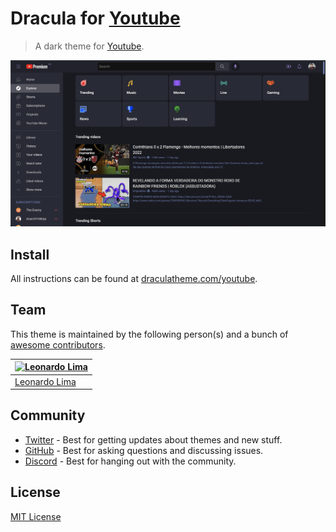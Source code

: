 # Dracula for [Youtube](https://www.youtube.com/)

> A dark theme for [Youtube](https://www.youtube.com/).

![Screenshot](./screenshot.png)

## Install

All instructions can be found at [draculatheme.com/youtube](https://draculatheme.com/youtube).

## Team

This theme is maintained by the following person(s) and a bunch of [awesome contributors](https://github.com/dracula/foobar/graphs/contributors).

| [![Leonardo Lima](https://github.com/leozz37.png?size=100)](https://github.com/leozz37) |
| --------------------------------------------------------------------------------------- |
| [Leonardo Lima](https://github.com/leozz37)                                             |

## Community

- [Twitter](https://twitter.com/draculatheme) - Best for getting updates about themes and new stuff.
- [GitHub](https://github.com/dracula/dracula-theme/discussions) - Best for asking questions and discussing issues.
- [Discord](https://draculatheme.com/discord-invite) - Best for hanging out with the community.

## License

[MIT License](./LICENSE)
